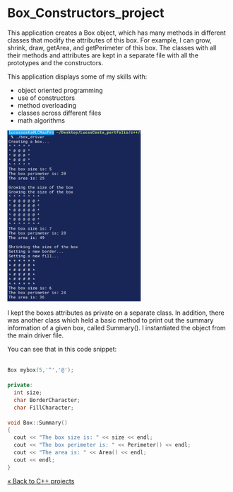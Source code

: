 # Box_Constructors_project

<!-- Project BIO -->
This application creates a Box object, which has many methods in different classes that modify the attributes of this box. For example, I can grow, shrink, draw, getArea, and getPerimeter of this box. The classes with all their methods and attributes are kept in a separate file with all the prototypes and the constructors.

This application displays some of my skills with:

- object oriented programming
- use of constructors
- method overloading
- classes across different files
- math algorithms

<!-- Screenshot -->
<img src="img/box_example.png" width= 60% length= 60%>

<!-- Code explanation -->
I kept the boxes attributes as private on a separate class. In addition, there was another class which held a basic method to print out the summary information of a given box, called Summary(). I instantiated the object from the main driver file.

<!-- Code snippet -->
You can see that in this code snippet:

```c++

Box mybox(5,'^','@');

private:                
  int size;
  char BorderCharacter;
  char FillCharacter;

void Box::Summary()
{
  cout << "The box size is: " << size << endl;
  cout << "The box perimeter is: " << Perimeter() << endl;
  cout << "The area is: " << Area() << endl;
  cout << endl;
}

```

<a href="https://github.com/lgc13/LucasCosta_portfolio/tree/master/c++/" class="previous">&laquo; Back to C++ projects</a>
